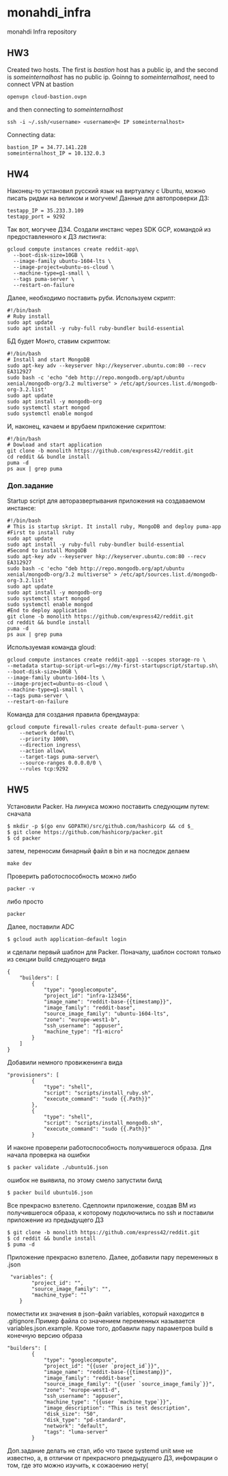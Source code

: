# monahdi_infra
monahdi Infra repository
## HW3
Created two hosts. The first is *bastion* host has a public ip, and the second is *someinternalhost* has no public ip.
Goinng to *someinternalhost*, need to connect VPN at bastion
``` 
openvpn cloud-bastion.ovpn 
```
and then connecting to *someinternalhost* 
``` 
ssh -i ~/.ssh/<username> <username>@< IP someinternalhost> 
```

Connecting data:
``` 
bastion_IP = 34.77.141.228 
someinternalhost_IP = 10.132.0.3
```

## HW4
Наконец-то установил русский язык на виртуалку с Ubuntu, можно писать ридми на великом и могучем!
Данные для автопроверки ДЗ:
```
testapp_IP = 35.233.3.109
testapp_port = 9292
```

Так вот, могучее ДЗ4.
Создали инстанс через SDK GCP, командой из предоставленного к ДЗ листинга:
```
gcloud compute instances create reddit-app\
  --boot-disk-size=10GB \
  --image-family ubuntu-1604-lts \
  --image-project=ubuntu-os-cloud \
  --machine-type=g1-small \
  --tags puma-server \
  --restart-on-failure
  ```
  Далее, необходимо поставить руби. Используем скрипт:
  ```
#!/bin/bash
# Ruby install
sudo apt update
sudo apt install -y ruby-full ruby-bundler build-essential
```
БД будет Монго, ставим скриптом:
```
#!/bin/bash
# Install and start MongoDB
sudo apt-key adv --keyserver hkp://keyserver.ubuntu.com:80 --recv EA312927
sudo bash -c 'echo "deb http://repo.mongodb.org/apt/ubuntu xenial/mongodb-org/3.2 multiverse" > /etc/apt/sources.list.d/mongodb-org-3.2.list'
sudo apt update
sudo apt install -y mongodb-org
sudo systemctl start mongod
sudo systemctl enable mongod
```
И, наконец, качаем и врубаем приложение скриптом:
```
#!/bin/bash
# Dowload and start application
git clone -b monolith https://github.com/express42/reddit.git
cd reddit && bundle install
puma -d
ps aux | grep puma
```
###  Доп.задание
Startup script для авторазвертывания приложения на создаваемом инстансе:

```
#!/bin/bash
# This is startup skript. It install ruby, MongoDB and deploy puma-app
#First to install ruby
sudo apt update
sudo apt install -y ruby-full ruby-bundler build-essential
#Second to install MongoDB
sudo apt-key adv --keyserver hkp://keyserver.ubuntu.com:80 --recv EA312927
sudo bash -c 'echo "deb http://repo.mongodb.org/apt/ubuntu xenial/mongodb-org/3.2 multiverse" > /etc/apt/sources.list.d/mongodb-org-3.2.list'
sudo apt update
sudo apt install -y mongodb-org
sudo systemctl start mongod
sudo systemctl enable mongod
#End to deploy application
git clone -b monolith https://github.com/express42/reddit.git
cd reddit && bundle install
puma -d
ps aux | grep puma
```
Используемая команда gloud:
```
gcloud compute instances create reddit-app1 --scopes storage-ro \
--metadata startup-script-url=gs://my-first-startupscript/startup.sh\
--boot-disk-size=10GB \
--image-family ubuntu-1604-lts \
--image-project=ubuntu-os-cloud \
--machine-type=g1-small \
--tags puma-server \
--restart-on-failure
```
Команда для создания правила брендмаура:
```
gcloud compute firewall-rules create default-puma-server \
    --network default\
    --priority 1000\
    --direction ingress\
    --action allow\
    --target-tags puma-server\
    --source-ranges 0.0.0.0/0 \
    --rules tcp:9292
```

## HW5
Установили Packer. На линукса можно поставить следующим путем: сначала
```
$ mkdir -p $(go env GOPATH)/src/github.com/hashicorp && cd $_
$ git clone https://github.com/hashicorp/packer.git
$ cd packer
```
затем, переносим бинарный файл в bin и на последок делаем
```
make dev
```
Проверить работоспособность можно либо 
```
packer -v
```
либо просто
```
packer
```
Далее, поставили ADC
```
$ gcloud auth application-default login
```
и сделали первый шаблон для Packer.
Поначалу, шаблон состоял только из секции build следующего вида
```
{
    "builders": [
        {
            "type": "googlecompute",
            "project_id": "infra-123456",
            "image_name": "reddit-base-{{timestamp}}",
            "image_family": "reddit-base",
            "source_image_family": "ubuntu-1604-lts",
            "zone": "europe-west1-b",
            "ssh_username": "appuser",
            "machine_type": "f1-micro"
        }
    ]
}
```
Добавили немного провиженинга вида
```
"provisioners": [
        {
            "type": "shell",
            "script": "scripts/install_ruby.sh",
            "execute_command": "sudo {{.Path}}"
        },
        {
            "type": "shell",
            "script": "scripts/install_mongodb.sh",
            "execute_command": "sudo {{.Path}}"
        }
```
И наконе проверели работоспособность получившегося образа. Для начала проверка на ошибки
```
$ packer validate ./ubuntu16.json
```
ошибок не выявила, по этому смело запустили билд
```
$ packer build ubuntu16.json
```
Все прекрасно взлетело. Сдеплоили приложение, создав ВМ из получившегося образа, к которому подключились по ssh и поставили приложение из предыдущего ДЗ
```
$ git clone -b monolith https://github.com/express42/reddit.git
$ cd reddit && bundle install
$ puma -d
```
Приложение прекрасно взлетело.
Далее, добавили пару переменных в .json 
```
 "variables": {
        "project_id": "",
        "source_image_family": "",
        "machine_type": ""
    }
```
поместили их значения в json-файл variables, который находится в .gitignore.Пример файла со значением переменных называется variables.json.example.
Кроме того, добавили пару параметров build в конечную версию образа

```
"builders": [
        {
            "type": "googlecompute",
            "project_id": "{{user `project_id`}}",
            "image_name": "reddit-base-{{timestamp}}",
            "image_family": "reddit-base",
            "source_image_family": "{{user `source_image_family`}}",
            "zone": "europe-west1-d",
            "ssh_username": "appuser",
            "machine_type": "{{user `machine_type`}}",
            "image_description": "This is test description",
            "disk_size": "50",
            "disk_type": "pd-standard",
            "network": "default",
            "tags": "luma-server"
        }
```
Доп.задание делать не стал, ибо что такое systemd unit мне не известно, а, в отличии от прекрасного рпедыдущего ДЗ, инфомрации о том, где это можно изучить, к сожаоению нету(
  
